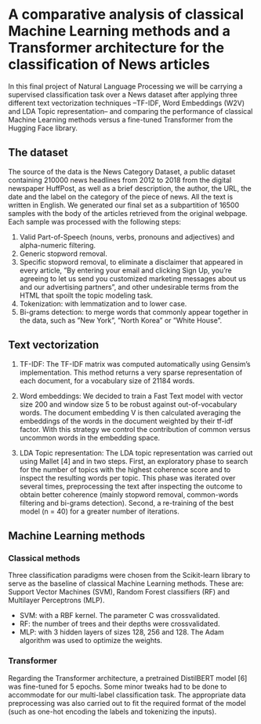 # A comparative analysis of classical Machine Learning methods and a Transformer architecture for the classification of News articles



In this final project of Natural Language Processing we will be carrying a supervised classification task over a News dataset after applying three different text vectorization techniques –TF-IDF, Word Embeddings (W2V) and LDA Topic representation– and comparing the performance of classical Machine Learning methods versus a fine-tuned Transformer from the Hugging Face library.


## The dataset

The source of the data is the News Category Dataset, a public dataset containing 210000 news headlines from 2012 to 2018 from the digital newspaper HuffPost, as well as a brief description, the author, the URL, the date and the label on the category of the piece of news. All the text is written in English. We generated our final set as a subpartition of 16500 samples with the body of the articles retrieved from the original webpage. Each sample was processed with the following steps:
1) Valid Part-of-Speech (nouns, verbs, pronouns and adjectives)
and alpha-numeric filtering.
2) Generic stopword removal.
3) Specific stopword removal, to eliminate a disclaimer
that appeared in every article, ”By entering your email
and clicking Sign Up, you’re agreeing to let us send
you customized marketing messages about us and our
advertising partners”, and other undesirable terms
from the HTML that spoilt the topic modeling task.
4) Tokenization: with lemmatization and to lower case.
5) Bi-grams detection: to merge words that commonly
appear together in the data, such as ”New York”,
”North Korea” or ”White House”.


## Text vectorization

1) TF-IDF: The TF-IDF matrix was computed automatically using Gensim’s implementation. This method returns a very sparse representation of each document, for a vocabulary size of 21184 words.
2) Word embeddings: We decided to train a Fast Text model with vector size 200 and window size 5 to be robust against out-of-vocabulary words. The document
embedding V is then calculated averaging the embeddings of the words in the document weighted by their tf-idf factor. With this strategy we control the contribution of common versus uncommon words in the embedding space.

3) LDA Topic representation: The LDA topic representation was carried out using Mallet [4] and in two steps. First, an exploratory phase to search for the number of topics with the highest coherence score and to inspect the resulting words per topic. This phase was iterated over several times, preprocessing the text after inspecting the outcome to obtain better coherence (mainly stopword removal, common-words filtering and bi-grams detection). Second, a re-training of the best model (n = 40) for a greater number of iterations. 


## Machine Learning methods

### Classical methods
Three classification paradigms were chosen from the Scikit-learn library to serve as the baseline of classical Machine Learning methods. These are: Support Vector Machines (SVM), Random Forest classifiers (RF) and Multilayer Perceptrons (MLP).
- SVM: with a RBF kernel. The parameter C was crossvalidated.
- RF: the number of trees and their depths were crossvalidated.
- MLP: with 3 hidden layers of sizes 128, 256 and 128. The Adam algorithm was used to optimize the weights.


### Transformer
Regarding the Transformer architecture, a pretrained DistilBERT model [6] was fine-tuned for 5 epochs. Some minor tweaks had to be done to accommodate for our multi-label classification task. The appropriate data preprocessing was also carried out to fit the required format of the model (such as one-hot encoding the labels and tokenizing the inputs).

